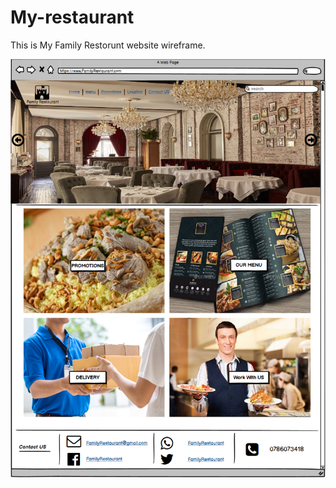 # My-restaurant



This is My Family Restorunt website wireframe.

![Family_Restourunt](Family_Restorunt.png "Family_Restourunt")